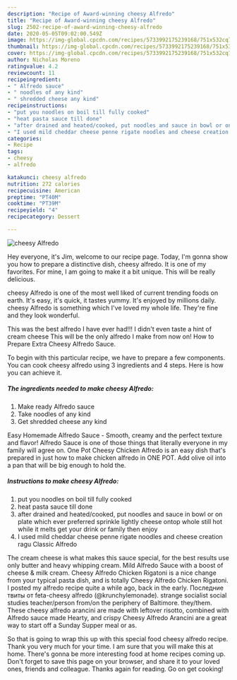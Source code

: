 ```yaml
---
description: "Recipe of Award-winning cheesy Alfredo"
title: "Recipe of Award-winning cheesy Alfredo"
slug: 2502-recipe-of-award-winning-cheesy-alfredo
date: 2020-05-05T09:02:00.549Z
image: https://img-global.cpcdn.com/recipes/5733992175239168/751x532cq70/cheesy-alfredo-recipe-main-photo.jpg
thumbnail: https://img-global.cpcdn.com/recipes/5733992175239168/751x532cq70/cheesy-alfredo-recipe-main-photo.jpg
cover: https://img-global.cpcdn.com/recipes/5733992175239168/751x532cq70/cheesy-alfredo-recipe-main-photo.jpg
author: Nicholas Moreno
ratingvalue: 4.2
reviewcount: 11
recipeingredient:
- " Alfredo sauce"
- " noodles of any kind"
- " shredded cheese any kind"
recipeinstructions:
- "put you noodles on boil till fully cooked"
- "heat pasta sauce till done"
- "after drained and heated/cooked, put noodles and sauce in bowl or on plate which ever preferred sprinkle lightly cheese ontop whole still hot while it melts get your drink or family then enjoy"
- "I used mild cheddar cheese penne rigate noodles and cheese creation ragu Classic Alfredo"
categories:
- Recipe
tags:
- cheesy
- alfredo

katakunci: cheesy alfredo 
nutrition: 272 calories
recipecuisine: American
preptime: "PT40M"
cooktime: "PT39M"
recipeyield: "4"
recipecategory: Dessert

---
```



![cheesy Alfredo](https://img-global.cpcdn.com/recipes/5733992175239168/751x532cq70/cheesy-alfredo-recipe-main-photo.jpg)

Hey everyone, it's Jim, welcome to our recipe page. Today, I'm gonna show you how to prepare a distinctive dish, cheesy alfredo. It is one of my favorites. For mine, I am going to make it a bit unique. This will be really delicious.

cheesy Alfredo is one of the most well liked of current trending foods on earth. It's easy, it's quick, it tastes yummy. It's enjoyed by millions daily. cheesy Alfredo is something which I've loved my whole life. They're fine and they look wonderful.

This was the best alfredo I have ever had!!! I didn&#39;t even taste a hint of cream cheese This will be the only alfredo I make from now on! How to Prepare Extra Cheesy Alfredo Sauce.


To begin with this particular recipe, we have to prepare a few components. You can cook cheesy alfredo using 3 ingredients and 4 steps. Here is how you can achieve it.

<!--inarticleads1-->

##### The ingredients needed to make cheesy Alfredo:

1. Make ready  Alfredo sauce
1. Take  noodles of any kind
1. Get  shredded cheese any kind


Easy Homemade Alfredo Sauce - Smooth, creamy and the perfect texture and flavor! Alfredo Sauce is one of those things that literally everyone in my family will agree on. One Pot Cheesy Chicken Alfredo is an easy dish that&#39;s prepared in just how to make chicken alfredo in ONE POT. Add olive oil into a pan that will be big enough to hold the. 

<!--inarticleads2-->

##### Instructions to make cheesy Alfredo:

1. put you noodles on boil till fully cooked
1. heat pasta sauce till done
1. after drained and heated/cooked, put noodles and sauce in bowl or on plate which ever preferred sprinkle lightly cheese ontop whole still hot while it melts get your drink or family then enjoy
1. I used mild cheddar cheese penne rigate noodles and cheese creation ragu Classic Alfredo


The cream cheese is what makes this sauce special, for the best results use only butter and heavy whipping cream. Mild Alfredo Sauce with a boost of cheese &amp; milk cream. Cheesy Alfredo Chicken Rigatoni is a nice change from your typical pasta dish, and is totally Cheesy Alfredo Chicken Rigatoni. I posted my alfredo recipe quite a while ago, back in the early. Последние твиты от feta-cheesy alfredo (@krunchylemonade). strange socialist social studies teacher/person from/on the periphery of Baltimore. they/them. These cheesy alfredo arancini are made with leftover risotto, combined with Alfredo sauce made Hearty, and crispy Cheesy Alfredo Arancini are a great way to start off a Sunday Supper meal or as. 

So that is going to wrap this up with this special food cheesy alfredo recipe. Thank you very much for your time. I am sure that you will make this at home. There's gonna be more interesting food at home recipes coming up. Don't forget to save this page on your browser, and share it to your loved ones, friends and colleague. Thanks again for reading. Go on get cooking!
